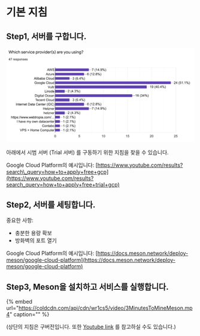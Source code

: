 # 기본 지침

## Step1, 서버를 구합니다.

![&#xC11C;&#xBC84;&#xB97C; &#xAD6C;&#xD558;&#xAE30; &#xC704;&#xD574;&#xC11C; &#xC5B4;&#xB5A4; &#xC11C;&#xBE44;&#xC2A4; &#xC81C;&#xACF5;&#xC790;&#xB97C; &#xC0AC;&#xC6A9;&#xD558;&#xACE0; &#xACC4;&#xC2E0;&#xAC00;&#xC694;?](../.gitbook/assets/image%20%282%29%20%282%29.png)

아래에서 시범 서버 \(Trial 서버\) 를 구동하기 위한 지침을 찾을 수 있습니다.

Google Cloud Platform의 예시입니다: [https://www.youtube.com/results?search\_query=how+to+apply+free+gcp](https://www.youtube.com/results?search_query=how+to+apply+free+trial+gcp)

## Step2, 서버를 세팅합니다.

중요한 사항:

* 충분한 용량 확보
* 방화벽의 포트 열기

Google Cloud Platform의 예시입니다: [https://docs.meson.network/deploy-meson/google-cloud-platform](https://docs.meson.network/deploy-meson/google-cloud-platform)

## Step3, Meson을 설치하고 서비스를 실행합니다.

{% embed url="https://coldcdn.com/api/cdn/wr1cs5/video/3MinutesToMineMeson.mp4" caption="" %}

\(상단의 지침은 구버전입니다. 또한 [Youtube link](https://www.youtube.com/watch?v=jHrVCpuREqk) 를 참고하실 수도 있습니다.\)

